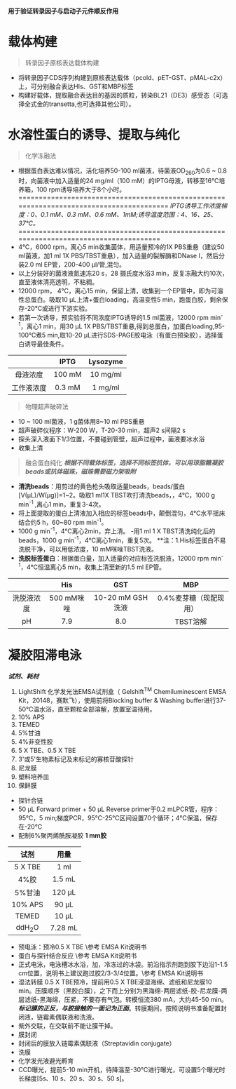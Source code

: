 **用于验证转录因子与启动子元件顺反作用**
# 载体构建
> 转录因子原核表达载体构建
- 将转录因子CDS序列构建到原核表达载体（pcold、pET-GST、pMAL-c2x）上，可分别融合表达HIs、GST和MBP标签
- 构建好载体，提取融合表达目的基因的质粒，转染BL21（DE3）感受态（可选择全式金的transetta,也可选择其他公司）。
# 水溶性蛋白的诱导、提取与纯化
> 化学冻融法
 - 根据蛋白表达难以情况，活化培养50-100 ml菌液，待菌液OD<sub>260</sub>为0.6 ~ 0.8时，向菌液中加入适量的24 mg/ml（100 mM）的IPTG母液，转移至16℃培养箱，100 rpm诱导培养大于8个小时。
========================================================================================
*IPTG诱导工作浓度梯度：0、0.1 mM、0.3 mM、0.6 mM、1mM;诱导温度范围：4、16、25、37℃。*
======================================================================================
- 4℃，6000 rpm，离心5 min收集菌体，用适量预冷的1X PBS重悬（建议50 ml菌液，加1 ml 1X PBS/TBST重悬），加入适量的裂解酶和DNase I，然后分装2.0 ml EP管，200-400 μl/管,混匀。
- 以上分装好的菌液液氮速冻20 s，28 摄氏度水浴3 min，反复冻融大约10次，直至液体清亮透明，不粘稠。
- 12000 rpm， 4℃，离心15 min，保留上清，收集到一个EP管中，即为可溶性总蛋白。吸取10 μL上清+蛋白loading，高温变性5 min，跑蛋白胶，剩余保存-20℃或进行下游实验。
- 若第一次诱导，预实验将不同浓度IPTG诱导的1.5 ml菌液，12000 rpm min<sup>-1</sup>，离心1 min，用30 μL 1X PBS/TBST重悬,得到总蛋白，加蛋白loading,95-100℃煮5 min,取10-20 μL进行SDS-PAGE胶电泳（有蛋白预染胶），选择蛋白诱导最佳条件。

|       |IPTG|Lysozyme
:--:|:-:|:-:
母液浓度|100 mM|10 mg/ml
工作液浓度|0.3 mM|1 mg/ml
> 物理超声破碎法
- 10 ~ 100 ml菌液，1 g菌体用8~10 ml PBS重悬
- 超声破碎仪程序：W-200 W，T-20-30 min，超声2 s间隔2 s
- 探头深入液面下1/3位置，不要碰到管壁，超声过程中，菌液要冰水浴
- 收集上清
> 融合蛋白纯化
 ***根据不同载体标签，选择不同标签抗体，可以用琼脂糖凝胶beads或抗体磁珠，磁珠需要磁力架吸附***
- **清洗beads**：用剪过的黄色枪头吸取适量beads，beads/蛋白[V(μL)/W(μg)]=1~2。吸取1 ml1X TBST吹打清洗beads，，4℃，1000 g min<sup>-1 </sup>,离心1 min，重复3-4次。
- 将上面提取的蛋白上清液加入相应的标签beads中，颠倒混匀，4℃水平摇床结合约5 h，60~80 rpm min<sup>-1</sup>。
- 1000 g min<sup>-1</sup>，4℃离心2min，弃上清。
-用1 ml 1 X TBST清洗纯化后的beads，1000 g min<sup>-1</sup>，4℃离心1min，重复5次。
**注：1.His标签蛋白不易洗脱干净，可以用低浓度，10 mM咪唑TBST洗液。
- **洗脱标签蛋白**：根据蛋白量，加入适量的对应标签洗脱液，12000 rpm min<sup>-1</sup>，4℃恒温离心5 min，收集上清至新的1.5 ml EP管。
 
| |His|GST|MBP
| :-:|:-:|:-:|:-:
|洗脱液浓度|500 mM咪唑|10-20 mM GSH洗液|0.4%麦芽糖（现配现用）
pH|7.9|8.0|TBST溶解
# 凝胶阻滞电泳   
***试剂、耗材***
1. LightShift 化学发光法EMSA试剂盒（ Gelshift<sup>TM</sup> Chemiluminescent EMSA Kit，20148，赛默飞），使用前将Blocking buffer & Washing buffer进行37-50℃温水浴，直至颗粒全部溶解，放置室温待用。
2. 10% APS
3. TEMED
4. 5%甘油
5. 4%非变性胶
6. 5 X TBE、0.5 X TBE
7. 3'或5'生物素标记及未标记的寡核苷酸探针
8. 尼龙膜
9. 塑料培养皿
10. 保鲜膜
- 探针合链
- 50 μL Forward primer + 50 μL Reverse primer于0.2 mLPCR管，程序：95℃，5 min;梯度PCR，95℃-25℃区间设置70个循环；4℃保温，保存在-20℃
- 配制6%聚丙烯酰胺凝胶
**1 mm胶**
  
 试剂|用量
  :-:|:-:|
 5 X TBE|1 ml|
  4%胶|1.5 mL|
  5%甘油|120 μL|
  10% APS|90 μL|
  TEMED|10 μL|
  ddH<sub>2</sub>O|7.28 mL
- 预电泳：预冷0.5 X TBE \\参考 EMSA Kit说明书
- 蛋白与探针结合反应  \\参考 EMSA Kit说明书
- 正式电泳，电泳槽冰水浴，加，冷冻过的冰袋。前沿指示剂跑到胶下边沿1-1.5 cm位置，说明书上建议跑过胶2/3-3/4位置。\\参考 EMSA Kit说明书
- 湿法转膜
0.5 X TBE预冷，提前用0.5 X TBE浸湿海绵、滤纸和尼龙膜10 min。压膜顺序（黑胶白膜），之下而上分别为黑海绵-两层滤纸-胶-尼龙膜-两层滤纸-黑海绵，压紧，不要存有气泡。转模恒流380 mA，大约45-50 min。***标记膜的正反，与胶接触的一面记为正面***。转膜期间，按照说明书准备配置封闭液，链霉素偶联液和洗液。
- 紫外交联，在交联前不能让膜干掉。
- 膜封闭
- 封闭后的膜放入链霉素偶联液（Streptavidin conjugate）
- 洗膜
- 化学发光液避光孵育
- CCD曝光，提前5-10 min开机，待降温至-30℃进行曝光，可设置5个曝光时长梯度[5s、10 s、20 s、30 s、50 s]。
